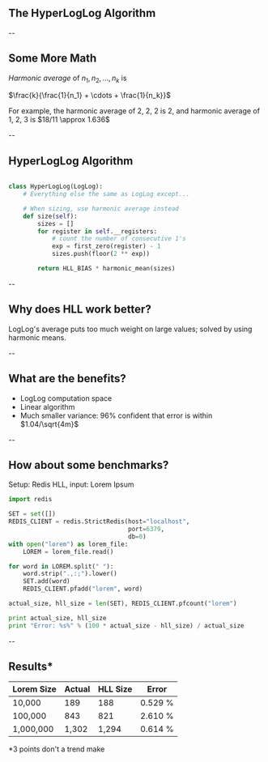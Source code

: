 ## The HyperLogLog Algorithm

--

## Some More Math

*Harmonic average* of $n_1, n_2,\dots,n_k$ is

$\frac{k}{\frac{1}{n_1} + \cdots + \frac{1}{n_k}}$

<p class="fragment">
For example, the harmonic average of 2, 2, 2 is 2,
and harmonic average of 1, 2, 3 is $18/11 \approx 1.636$
</p>

--

## HyperLogLog Algorithm

```python

class HyperLogLog(LogLog):
    # Everything else the same as LogLog except...

    # When sizing, use harmonic average instead
    def size(self):
        sizes = []
        for register in self.__registers:
            # count the number of consecutive 1's
            exp = first_zero(register) - 1
            sizes.push(floor(2 ** exp))

        return HLL_BIAS * harmonic_mean(sizes)
```

--

## Why does HLL work better?

LogLog's average puts too much weight on large values; solved
by using harmonic means.

--

## What are the benefits?

<ul>
<li class="fragment">LogLog computation space</li>
<li class="fragment">Linear algorithm</li>
<li class="fragment">Much smaller variance: 96% confident that error is within
  $1.04/\sqrt{4m}$</li>
</ul>

--

## How about some benchmarks?

Setup: Redis HLL, input: Lorem Ipsum

```python
import redis

SET = set([])
REDIS_CLIENT = redis.StrictRedis(host="localhost",
                                 port=6379,
                                 db=0)
with open("lorem") as lorem_file:
    LOREM = lorem_file.read()

for word in LOREM.split(" "):
    word.strip(".,:;").lower()
    SET.add(word)
    REDIS_CLIENT.pfadd("lorem", word)

actual_size, hll_size = len(SET), REDIS_CLIENT.pfcount("lorem")

print actual_size, hll_size
print "Error: %s%" % (100 * actual_size - hll_size) / actual_size
```

--

## Results*

Lorem Size | Actual | HLL Size | Error
-----------|--------|----------|--------
   10,000  | 189    | 188      | 0.529 %
  100,000  | 843    | 821      | 2.610 %
1,000,000  | 1,302  | 1,294    | 0.614 %

<p class="fragment">*3 points don't a trend make</p>

